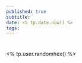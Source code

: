 ```yaml
---
published: true
subtitle:
date: <% tp.date.now() %>
tags: 
---
```


# 

<% tp.user.randomhex() %>


